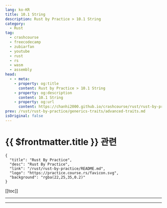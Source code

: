 ```yaml
---
lang: ko-KR
title: 10.1 String
description: Rust by Practice > 10.1 String
category: 
  - Rust
tag: 
  - crashcourse
  - freecodecamp
  - zubiarfan
  - youtube
  - rust
  - rs
  - wasm
  - assembly
head:
  - - meta:
    - property: og:title
      content: Rust by Practice > 10.1 String
    - property: og:description
      content: 10.1 String
    - property: og:url
      content: https://chanhi2000.github.io/crashcourse/rust/rust-by-practice/collection-types/string.html
prev: /rust/rust-by-practice/generics-traits/advanced-traits.md
isOriginal: false
---
```


# {{ $frontmatter.title }} 관련

```component VPCard
{
  "title": "Rust By Practice",
  "desc": "Rust By Practice",
  "link": "/rust/rust-by-practice/README.md",
  "logo": "https://practice.course.rs/favicon.svg",
  "background": "rgba(22,25,35,0.2)"
}
```

[[toc]]

---

<SiteInfo
  name="11.1 String | Rust By Practice"
  desc="11.1 String"
  url="https://practice.rs/collection-types/string.html"
  logo="https://practice.course.rs/favicon.svg"
  preview="https://github.com/sunface/rust-by-practice/blob/master/en/assets/header.jpg?raw=true"/>

<!-- TODO: 작성 -->

---

<TagLinks />